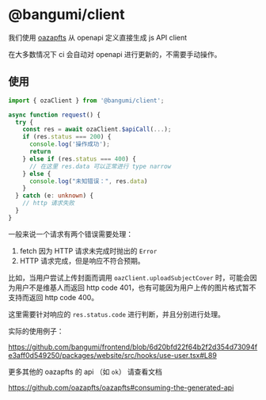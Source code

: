 # @bangumi/client

我们使用 [oazapfts](https://github.com/oazapfts/oazapfts) 从 openapi 定义直接生成 js API client

在大多数情况下 ci 会自动对 openapi 进行更新的，不需要手动操作。

## 使用

```typescript
import { ozaClient } from '@bangumi/client';

async function request() {
  try {
    const res = await ozaClient.$apiCall(...);
    if (res.status === 200) {
      console.log('操作成功');
      return
    } else if (res.status === 400) {
      // 在这里 res.data 可以正常进行 type narrow
    } else {
      console.log("未知错误：", res.data)
    }
  } catch (e: unknown) {
    // http 请求失败
  }
}
```

一般来说一个请求有两个错误需要处理：

1. fetch 因为 HTTP 请求未完成时抛出的 `Error`
2. HTTP 请求完成，但是响应不符合预期。

比如，当用户尝试上传封面而调用 `oazClient.uploadSubjectCover` 时，可能会因为用户不是维基人而返回 http code 401，也有可能因为用户上传的图片格式暂不支持而返回 http code 400。

这里需要针对响应的 `res.status.code` 进行判断，并且分别进行处理。

实际的使用例子：

https://github.com/bangumi/frontend/blob/6d20bfd22f64b2f2d354d73094fe3aff0d549250/packages/website/src/hooks/use-user.tsx#L89

更多其他的 oazapfts 的 api （如 `ok`） 请查看文档

https://github.com/oazapfts/oazapfts#consuming-the-generated-api
